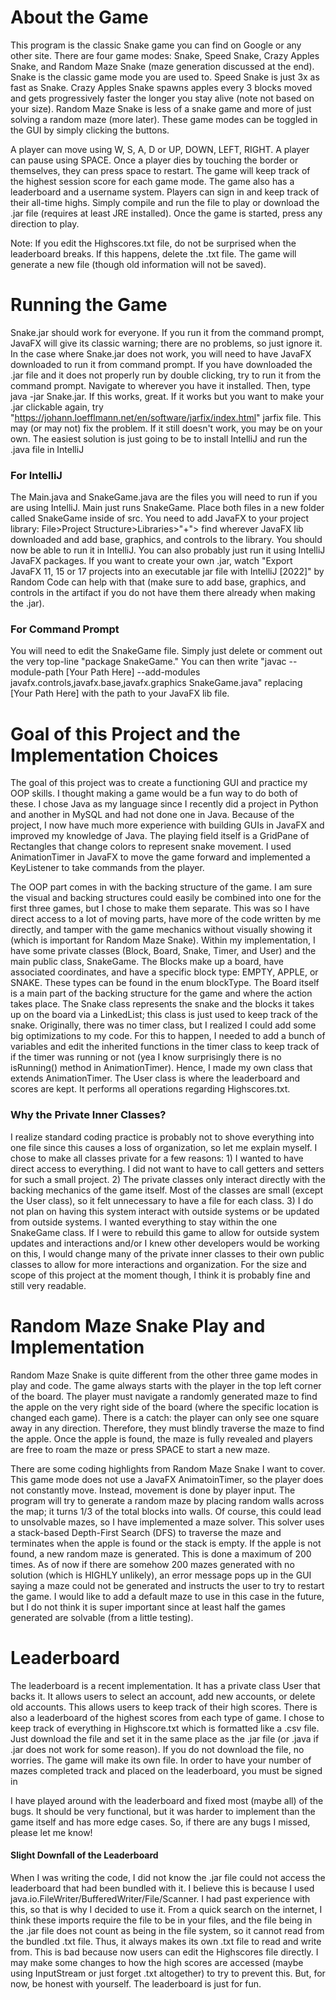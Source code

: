 # About the Game
This program is the classic Snake game you can find on Google or any other site. There are four game modes: Snake, Speed Snake, Crazy Apples Snake, and Random Maze Snake (maze generation discussed at the end). Snake is the classic game mode you are used to. Speed Snake is just 3x as fast as Snake. Crazy Apples Snake spawns apples every 3 blocks moved and gets progressively faster the longer you stay alive (note not based on your size). Random Maze Snake is less of a snake game and more of just solving a random maze (more later). These game modes can be toggled in the GUI by simply clicking the buttons. 

A player can move using W, S, A, D or UP, DOWN, LEFT, RIGHT. A player can pause using SPACE. Once a player dies by touching the border or themselves, they can press space to restart. The game will keep track of the highest session score for each game mode. The game also has a leaderboard and a username system. Players can sign in and keep track of their all-time highs. Simply compile and run the file to play or download the .jar file (requires at least JRE installed). Once the game is started, press any direction to play.

Note: If you edit the Highscores.txt file, do not be surprised when the leaderboard breaks. If this happens, delete the .txt file. The game will generate a new file (though old information will not be saved).

# Running the Game
Snake.jar should work for everyone. If you run it from the command prompt, JavaFX will give its classic warning; there are no problems, so just ignore it. In the case where Snake.jar does not work, you will need to have JavaFX downloaded to run it from command prompt. If you have downloaded the .jar file and it does not properly run by double clicking, try to run it from the command prompt. Navigate to wherever you have it installed. Then, type java -jar Snake.jar. If this works, great. If it works but you want to make your .jar clickable again, try "https://johann.loefflmann.net/en/software/jarfix/index.html" jarfix file. This may (or may not) fix the problem. If it still doesn't work, you may be on your own. The easiest solution is just going to be to install IntelliJ and run the .java file in IntelliJ

### For IntelliJ
The Main.java and SnakeGame.java are the files you will need to run if you are using IntelliJ. Main just runs SnakeGame. Place both files in a new folder called SnakeGame inside of src. You need to add JavaFX to your project library: File>Project Structure>Libraries>"+"> find wherever JavaFX lib downloaded and add base, graphics, and controls to the library. You should now be able to run it in IntelliJ. You can also probably just run it using IntelliJ JavaFX packages. If you want to create your own .jar, watch "Export JavaFX 11, 15 or 17 projects into an executable jar file with IntelliJ [2022]" by Random Code can help with that (make sure to add base, graphics, and controls in the artifact if you do not have them there already when making the .jar).

### For Command Prompt
You will need to edit the SnakeGame file. Simply just delete or comment out the very top-line "package SnakeGame." You can then write "javac --module-path [Your Path Here] --add-modules javafx.controls,javafx.base,javafx.graphics SnakeGame.java" replacing [Your Path Here] with the path to your JavaFX lib file.

# Goal of this Project and the Implementation Choices
The goal of this project was to create a functioning GUI and practice my OOP skills. I thought making a game would be a fun way to do both of these. I chose Java as my language since I recently did a project in Python and another in MySQL and had not done one in Java. Because of the project, I now have much more experience with building GUIs in JavaFX and improved my knowledge of Java. The playing field itself is a GridPane of Rectangles that change colors to represent snake movement. I used AnimationTimer in JavaFX to move the game forward and implemented a KeyListener to take commands from the player.

The OOP part comes in with the backing structure of the game. I am sure the visual and backing structures could easily be combined into one for the first three games, but I chose to make them separate. This was so I have direct access to a lot of moving parts, have more of the code written by me directly, and tamper with the game mechanics without visually showing it (which is important for Random Maze Snake). Within my implementation, I have some private classes (Block, Board, Snake, Timer, and User) and the main public class, SnakeGame. The Blocks make up a board, have associated coordinates, and have a specific block type: EMPTY, APPLE, or SNAKE. These types can be found in the enum blockType. The Board itself is a main part of the backing structure for the game and where the action takes place. The Snake class represents the snake and the blocks it takes up on the board via a LinkedList; this class is just used to keep track of the snake. Originally, there was no timer class, but I realized I could add some big optimizations to my code. For this to happen, I needed to add a bunch of variables and edit the inherited functions in the timer class to keep track of if the timer was running or not (yea I know surprisingly there is no isRunning() method in AnimationTimer). Hence, I made my own class that extends AnimationTimer. The User class is where the leaderboard and scores are kept. It performs all operations regarding Highscores.txt.

### Why the Private Inner Classes?
I realize standard coding practice is probably not to shove everything into one file since this causes a loss of organization, so let me explain myself. I chose to make all classes private for a few reasons: 1) I wanted to have direct access to everything. I did not want to have to call getters and setters for such a small project. 2) The private classes only interact directly with the backing mechanics of the game itself. Most of the classes are small (except the User class), so it felt unnecessary to have a file for each class. 3) I do not plan on having this system interact with outside systems or be updated from outside systems. I wanted everything to stay within the one SnakeGame class. If I were to rebuild this game to allow for outside system updates and interactions and/or I knew other developers would be working on this, I would change many of the private inner classes to their own public classes to allow for more interactions and organization. For the size and scope of this project at the moment though, I think it is probably fine and still very readable.

# Random Maze Snake Play and Implementation
Random Maze Snake is quite different from the other three game modes in play and code. The game always starts with the player in the top left corner of the board. The player must navigate a randomly generated maze to find the apple on the very right side of the board (where the specific location is changed each game). There is a catch: the player can only see one square away in any direction. Therefore, they must blindly traverse the maze to find the apple. Once the apple is found, the maze is fully revealed and players are free to roam the maze or press SPACE to start a new maze.

There are some coding highlights from Random Maze Snake I want to cover. This game mode does not use a JavaFX AnimatoinTimer, so the player does not constantly move. Instead, movement is done by player input. The program will try to generate a random maze by placing random walls across the map; it turns 1/3 of the total blocks into walls. Of course, this could lead to unsolvable mazes, so I have implemented a maze solver. This solver uses a stack-based Depth-First Search (DFS) to traverse the maze and terminates when the apple is found or the stack is empty. If the apple is not found, a new random maze is generated. This is done a maximum of 200 times. As of now if there are somehow 200 mazes generated with no solution (which is HIGHLY unlikely), an error message pops up in the GUI saying a maze could not be generated and instructs the user to try to restart the game. I would like to add a default maze to use in this case in the future, but I do not think it is super important since at least half the games generated are solvable (from a little testing).

# Leaderboard
The leaderboard is a recent implementation. It has a private class User that backs it. It allows users to select an account, add new accounts, or delete old accounts. This allows users to keep track of their high scores. There is also a leaderboard of the highest scores from each type of game. I chose to keep track of everything in Highscore.txt which is formatted like a .csv file. Just download the file and set it in the same place as the .jar file (or .java if .jar does not work for some reason). If you do not download the file, no worries. The game will make its own file. In order to have your number of mazes completed track and placed on the leaderboard, you must be signed in

I have played around with the leaderboard and fixed most (maybe all) of the bugs. It should be very functional, but it was harder to implement than the game itself and has more edge cases. So, if there are any bugs I missed, please let me know!

#### Slight Downfall of the Leaderboard
When I was writing the code, I did not know the .jar file could not access the leaderboard that had been bundled with it. I believe this is because I used java.io.FileWriter/BufferedWriter/File/Scanner. I had past experience with this, so that is why I decided to use it. From a quick search on the internet, I think these imports require the file to be in your files, and the file being in the .jar file does not count as being in the file system, so it cannot read from the bundled .txt file. Thus, it always makes its own .txt file to read and write from. This is bad because now users can edit the Highscores file directly. I may make some changes to how the high scores are accessed (maybe using InputStream or just forget .txt altogether) to try to prevent this. But, for now, be honest with yourself. The leaderboard is just for fun.
